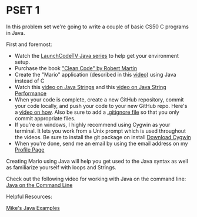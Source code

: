 PSET 1
==========


In this problem set we're going to write a couple of basic CS50 C programs in Java.

First and foremost:

* Watch the [LaunchCodeTV Java series](http://tv.launchcode.us/#/videos/java-on-the-command-line?lesson=Java) to help get your environment setup.
* Purchase the book ["Clean Code" by Robert Martin](http://www.amazon.com/Clean-Code-Handbook-Software-Craftsmanship/dp/0132350882)
* Create the "Mario" application (described in this [video](https://www.youtube.com/watch?v=z32BxNe2Sfc)) using Java instead of C
* Watch this [video on Java Strings](http://tv.launchcode.us/#/videos/java_strings?lesson=Java) and this [video on Java String Performance](http://tv.launchcode.us/#/videos/java_strings_performance?lesson=Java)
* When your code is complete, create a new GitHub repository, commit your code locally, and push your code to your new GitHub repo.  Here's a [video on how](http://tv.launchcode.us/#/videos/github?lesson=Git).  Also be sure to add a [.gitignore file](https://help.github.com/articles/ignoring-files/) so that you only commit appropriate files.
* If you're on windows, I highly recommend using Cygwin as your terminal.  It lets you work from a Unix prompt which is used throughout the videos.  Be sure to install the git package on install  [Download Cygwin](http://cygwin.com/install.html)
* When you're done, send me an email by using the email address on my [Profile Page](https://github.com/MoMenne)

Creating Mario using Java will help you get used to the Java syntax as well as familiarize yourself with loops and Strings.

Check out the following video for working with Java on the command line:
[Java on the Command Line](http://tv.launchcode.us/#/videos/java-on-the-command-line?lesson=Java)

Helpful Resources:

[Mike's Java Examples](https://github.com/MoMenne/cs50-java-examples)
